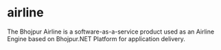 # airline
The Bhojpur Airline is a software-as-a-service product used as an Airline Engine based on Bhojpur.NET Platform for application delivery.
